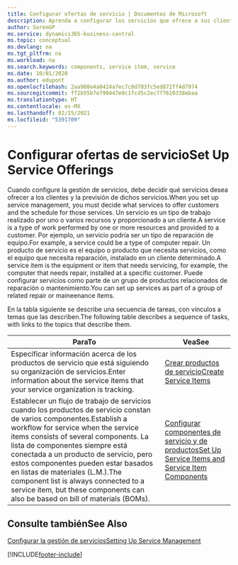 ```yaml
---
title: Configurar ofertas de servicio | Documentos de Microsoft
description: Aprenda a configurar los servicios que ofrece a sus clientes.
author: SorenGP
ms.service: dynamics365-business-central
ms.topic: conceptual
ms.devlang: na
ms.tgt_pltfrm: na
ms.workload: na
ms.search.keywords: components, service item, service
ms.date: 10/01/2020
ms.author: edupont
ms.openlocfilehash: 2aa988e4a0424a7ec7c0d703fc5ed872ff4d7974
ms.sourcegitcommit: ff2b55b7e790447e0c1fcd5c2ec7f7610338ebaa
ms.translationtype: HT
ms.contentlocale: es-MX
ms.lasthandoff: 02/15/2021
ms.locfileid: "5391709"
---
```

# <a name="set-up-service-offerings"></a><span data-ttu-id="6f63f-103">Configurar ofertas de servicio</span><span class="sxs-lookup"><span data-stu-id="6f63f-103">Set Up Service Offerings</span></span>
<span data-ttu-id="6f63f-104">Cuando configure la gestión de servicios, debe decidir qué servicios desea ofrecer a los clientes y la previsión de dichos servicios.</span><span class="sxs-lookup"><span data-stu-id="6f63f-104">When you set up service management, you must decide what services to offer customers and the schedule for those services.</span></span> <span data-ttu-id="6f63f-105">Un servicio es un tipo de trabajo realizado por uno o varios recursos y proporcionado a un cliente.</span><span class="sxs-lookup"><span data-stu-id="6f63f-105">A service is a type of work performed by one or more resources and provided to a customer.</span></span> <span data-ttu-id="6f63f-106">Por ejemplo, un servicio podría ser un tipo de reparación de equipo.</span><span class="sxs-lookup"><span data-stu-id="6f63f-106">For example, a service could be a type of computer repair.</span></span> <span data-ttu-id="6f63f-107">Un producto de servicio es el equipo o producto que necesita servicios, como el equipo que necesita reparación, instalado en un cliente determinado.</span><span class="sxs-lookup"><span data-stu-id="6f63f-107">A service item is the equipment or item that needs servicing, for example, the computer that needs repair, installed at a specific customer.</span></span> <span data-ttu-id="6f63f-108">Puede configurar servicios como parte de un grupo de productos relacionados de reparación o mantenimiento.</span><span class="sxs-lookup"><span data-stu-id="6f63f-108">You can set up services as part of a group of related repair or maineenance items.</span></span>  
  
<span data-ttu-id="6f63f-109">En la tabla siguiente se describe una secuencia de tareas, con vínculos a temas que las describen.</span><span class="sxs-lookup"><span data-stu-id="6f63f-109">The following table describes a sequence of tasks, with links to the topics that describe them.</span></span>  
  
|<span data-ttu-id="6f63f-110">**Para**</span><span class="sxs-lookup"><span data-stu-id="6f63f-110">**To**</span></span>|<span data-ttu-id="6f63f-111">**Vea**</span><span class="sxs-lookup"><span data-stu-id="6f63f-111">**See**</span></span>|  
|------------|-------------|  
|<span data-ttu-id="6f63f-112">Especificar información acerca de los productos de servicio que está siguiendo su organización de servicios.</span><span class="sxs-lookup"><span data-stu-id="6f63f-112">Enter information about the service items that your service organization is tracking.</span></span>|[<span data-ttu-id="6f63f-113">Crear productos de servicio</span><span class="sxs-lookup"><span data-stu-id="6f63f-113">Create Service Items</span></span>](service-how-to-create-service-items.md)|  
|<span data-ttu-id="6f63f-114">Establecer un flujo de trabajo de servicios cuando los productos de servicio constan de varios componentes.</span><span class="sxs-lookup"><span data-stu-id="6f63f-114">Establish a workflow for service when the service items consists of several components.</span></span> <span data-ttu-id="6f63f-115">La lista de componentes siempre está conectada a un producto de servicio, pero estos componentes pueden estar basados en listas de materiales (L.M.).</span><span class="sxs-lookup"><span data-stu-id="6f63f-115">The component list is always connected to a service item, but these components can also be based on bill of materials (BOMs).</span></span>|[<span data-ttu-id="6f63f-116">Configurar componentes de servicio y de productos</span><span class="sxs-lookup"><span data-stu-id="6f63f-116">Set Up Service Items and Service Item Components</span></span>](service-how-setup-service-items.md)|  
  
## <a name="see-also"></a><span data-ttu-id="6f63f-117">Consulte también</span><span class="sxs-lookup"><span data-stu-id="6f63f-117">See Also</span></span>  
[<span data-ttu-id="6f63f-118">Configurar la gestión de servicios</span><span class="sxs-lookup"><span data-stu-id="6f63f-118">Setting Up Service Management</span></span>](service-setup-service.md)   

[!INCLUDE[footer-include](includes/footer-banner.md)]